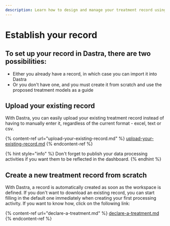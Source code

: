 ```yaml
---
description: Learn how to design and manage your treatment record using Dastra.
---
```


# Establish your record

## To set up your record in Dastra, there are two possibilities:

* Either you already have a record, in which case you can import it into Dastra&#x20;
* Or you don't have one, and you must create it from scratch and use the proposed treatment models as a guide

## Upload your existing record

With Dastra, you can easily upload your existing treatment record instead of having to manually enter it, regardless of the current format - excel, text or csv.

{% content-ref url="upload-your-existing-record.md" %}
[upload-your-existing-record.md](upload-your-existing-record.md)
{% endcontent-ref %}

{% hint style="info" %}
Don't forget to publish your data processing activities if you want them to be reflected in the dashboard.
{% endhint %}

## Create a new treatment record from scratch

With Dastra, a record is automatically created as soon as the workspace is defined. If you don't want to download an existing record, you can start filling in the default one immediately when creating your first processing activity. If you want to know how, click on the following link:

{% content-ref url="declare-a-treatment.md" %}
[declare-a-treatment.md](declare-a-treatment.md)
{% endcontent-ref %}
